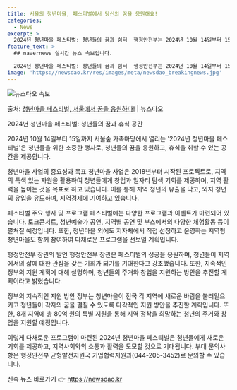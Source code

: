 ```yaml
---
title: 서울의 청년마을, 페스티벌에서 당신의 꿈을 응원해요!
categories:
  - News
excerpt: >
  2024년 청년마을 페스티벌: 청년들의 꿈과 쉼터  행정안전부는 2024년 10월 14일부터 15일까지 양일…
feature_text: >
  ## navernews 실시간 뉴스 속보입니다.

  2024년 청년마을 페스티벌: 청년들의 꿈과 쉼터  행정안전부는 2024년 10월 14일부터 15일까지 양일…
image: 'https://newsdao.kr/res/images/meta/newsdao_breakingnews.jpg'
---
```


![뉴스다오 속보](https://newsdao.kr/res/images/meta/newsdao_breakingnews.jpg)

<p>출처: <a href="https://newsdao.kr/4238" rel="dofollow">청년마을 페스티벌, 서울에서 꿈을 응원하다!</a> | 뉴스다오</p>

2024년 청년마을 페스티벌: 청년들의 꿈과 휴식 공간

2024년 10월 14일부터 15일까지 서울숲 가족마당에서 열리는 '2024년 청년마을 페스티벌'은 청년들을 위한 소중한 행사로, 청년들의 꿈을 응원하고, 휴식을 취할 수 있는 공간을 제공합니다.

청년마을 사업의 중요성과 목표
청년마을 사업은 2018년부터 시작된 프로젝트로, 지역의 특색 있는 자원을 활용하여 청년들에게 창업과 일자리 탐색 기회를 제공하며, 지역 활력을 높이는 것을 목표로 하고 있습니다. 이를 통해 지역 청년의 유출을 막고, 외지 청년의 유입을 유도하며, 지역경제에 기여하고 있습니다.

페스티벌 주요 행사 및 프로그램
페스티벌에는 다양한 프로그램과 이벤트가 마련되어 있습니다. 토크콘서트, 청년예술가 공연, 지역별 공연 및 부스에서의 다양한 체험활동 등이 펼쳐질 예정입니다. 또한, 청년마을 외에도 지자체에서 직접 선정하고 운영하는 지역형 청년마을도 함께 참여하여 다채로운 프로그램을 선보일 계획입니다.

행정안전부 장관의 발언
행정안전부 장관은 페스티벌의 성공을 응원하며, 청년들이 지역에서의 삶에 대한 관심을 갖는 기회가 되기를 기대한다고 강조했습니다. 또한, 지속적인 정부의 지원 계획에 대해 설명하며, 청년들의 주거와 창업을 지원하는 방안을 추진할 계획이라고 밝혔습니다.

정부의 지속적인 지원 방안
정부는 청년마을이 전국 각 지역에 새로운 바람을 불러일으키고 청년들이 각자의 꿈을 펼칠 수 있도록 다각적인 지원 방안을 추진할 계획입니다. 또한, 8개 지역에 총 80억 원의 특별 지원을 통해 지역 정착을 희망하는 청년의 주거와 창업을 지원할 예정입니다.

이렇게 다채로운 프로그램이 마련된 2024년 청년마을 페스티벌은 청년들에게 새로운 기회를 제공하고, 지역사회와의 소통과 활력을 도모할 것으로 기대됩니다. 부대 문의사항은 행정안전부 균형발전지원국 기업협력지원과(044-205-3452)로 문의할 수 있습니다. 

신속 뉴스 바로가기 👉 <a href="https://newsdao.kr" rel="dofollow">https://newsdao.kr</a>


